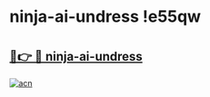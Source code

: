 # ninja-ai-undress !e55qw

# <h2><a href="https://2q4oa9.esa.edu.pl?title=ninja-ai-undress&ref=e55qw">🔗👉 🔴 ninja-ai-undress</a></h2>

[![acn](https://github.com/user-attachments/assets/0f9c940e-d8b0-45ae-aac7-cd30a18b3e1c)](https://2q4oa9.esa.edu.pl?title=ninja-ai-undress&ref=e55qw)


